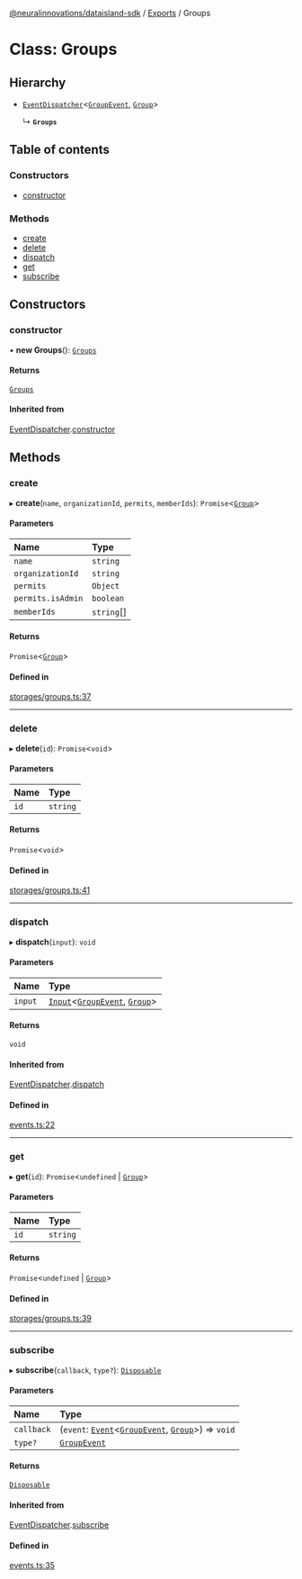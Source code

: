 [@neuralinnovations/dataisland-sdk](../../README.md) / [Exports](../modules.md) / Groups

# Class: Groups

## Hierarchy

- [`EventDispatcher`](EventDispatcher.md)\<[`GroupEvent`](../enums/GroupEvent.md), [`Group`](Group.md)\>

  ↳ **`Groups`**

## Table of contents

### Constructors

- [constructor](Groups.md#constructor)

### Methods

- [create](Groups.md#create)
- [delete](Groups.md#delete)
- [dispatch](Groups.md#dispatch)
- [get](Groups.md#get)
- [subscribe](Groups.md#subscribe)

## Constructors

### constructor

• **new Groups**(): [`Groups`](Groups.md)

#### Returns

[`Groups`](Groups.md)

#### Inherited from

[EventDispatcher](EventDispatcher.md).[constructor](EventDispatcher.md#constructor)

## Methods

### create

▸ **create**(`name`, `organizationId`, `permits`, `memberIds`): `Promise`\<[`Group`](Group.md)\>

#### Parameters

| Name | Type |
| :------ | :------ |
| `name` | `string` |
| `organizationId` | `string` |
| `permits` | `Object` |
| `permits.isAdmin` | `boolean` |
| `memberIds` | `string`[] |

#### Returns

`Promise`\<[`Group`](Group.md)\>

#### Defined in

[storages/groups.ts:37](https://github.com/NeuralInnovations/dataisland-client-js-sdk/blob/99d310d/src/storages/groups.ts#L37)

___

### delete

▸ **delete**(`id`): `Promise`\<`void`\>

#### Parameters

| Name | Type |
| :------ | :------ |
| `id` | `string` |

#### Returns

`Promise`\<`void`\>

#### Defined in

[storages/groups.ts:41](https://github.com/NeuralInnovations/dataisland-client-js-sdk/blob/99d310d/src/storages/groups.ts#L41)

___

### dispatch

▸ **dispatch**(`input`): `void`

#### Parameters

| Name | Type |
| :------ | :------ |
| `input` | [`Input`](../interfaces/Input.md)\<[`GroupEvent`](../enums/GroupEvent.md), [`Group`](Group.md)\> |

#### Returns

`void`

#### Inherited from

[EventDispatcher](EventDispatcher.md).[dispatch](EventDispatcher.md#dispatch)

#### Defined in

[events.ts:22](https://github.com/NeuralInnovations/dataisland-client-js-sdk/blob/99d310d/src/events.ts#L22)

___

### get

▸ **get**(`id`): `Promise`\<`undefined` \| [`Group`](Group.md)\>

#### Parameters

| Name | Type |
| :------ | :------ |
| `id` | `string` |

#### Returns

`Promise`\<`undefined` \| [`Group`](Group.md)\>

#### Defined in

[storages/groups.ts:39](https://github.com/NeuralInnovations/dataisland-client-js-sdk/blob/99d310d/src/storages/groups.ts#L39)

___

### subscribe

▸ **subscribe**(`callback`, `type?`): [`Disposable`](../interfaces/Disposable.md)

#### Parameters

| Name | Type |
| :------ | :------ |
| `callback` | (`event`: [`Event`](../interfaces/Event.md)\<[`GroupEvent`](../enums/GroupEvent.md), [`Group`](Group.md)\>) => `void` |
| `type?` | [`GroupEvent`](../enums/GroupEvent.md) |

#### Returns

[`Disposable`](../interfaces/Disposable.md)

#### Inherited from

[EventDispatcher](EventDispatcher.md).[subscribe](EventDispatcher.md#subscribe)

#### Defined in

[events.ts:35](https://github.com/NeuralInnovations/dataisland-client-js-sdk/blob/99d310d/src/events.ts#L35)
